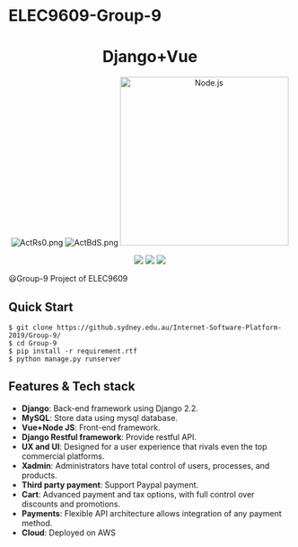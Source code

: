 # ELEC9609-Group-9

<h1 align="center">Django+Vue</h1>
<p align="center">
 <img src="https://s2.ax1x.com/2019/04/03/ActRs0.png" alt="ActRs0.png" border="0" />
 <img src="https://s2.ax1x.com/2019/04/03/ActBdS.png" alt="ActBdS.png" border="0" />
 <img alt="Node.js" src="https://nodejs.org/static/images/logo-light.svg" width="300"/>
</p>
<p align="center">
  <img src="https://img.shields.io/badge/language-Python3.7+-blue.svg">
  <img src="https://img.shields.io/badge/FrameWork-Django.2.2-green.svg">
  <img src="https://img.shields.io/badge/FrameWork-Nodejs.v10.16.0-rgb(52, 235, 171).svg">
</p>


😃Group-9 Project of ELEC9609
## Quick Start

```
$ git clone https://github.sydney.edu.au/Internet-Software-Platform-2019/Group-9/
$ cd Group-9
$ pip install -r requirement.rtf
$ python manage.py runserver
```

## Features & Tech stack

- **Django**: Back-end framework using Django 2.2.
- **MySQL**: Store data using mysql database.
- **Vue+Node	JS**: Front-end framework.
- **Django Restful framework**: Provide restful API.
- **UX and UI**: Designed for a user experience that rivals even the top commercial platforms.
- **Xadmin**: Administrators have total control of users, processes, and products.
- **Third party payment**: Support Paypal payment.
- **Cart**: Advanced payment and tax options, with full control over discounts and promotions.
- **Payments**: Flexible API architecture allows integration of any payment method. 
- **Cloud**: Deployed on AWS
